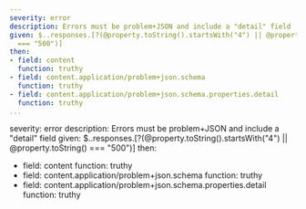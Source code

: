 ```yaml
---
severity: error
description: Errors must be problem+JSON and include a "detail" field
given: $..responses.[?(@property.toString().startsWith("4") || @property.toString()
  === "500")]
then:
- field: content
  function: truthy
- field: content.application/problem+json.schema
  function: truthy
- field: content.application/problem+json.schema.properties.detail
  function: truthy
...
```

severity: error
description: Errors must be problem+JSON and include a "detail" field
given: $..responses.[?(@property.toString().startsWith("4") || @property.toString()
  === "500")]
then:
- field: content
  function: truthy
- field: content.application/problem+json.schema
  function: truthy
- field: content.application/problem+json.schema.properties.detail
  function: truthy